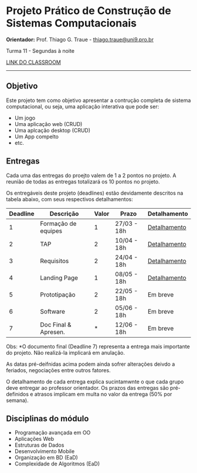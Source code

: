 # Projeto Prático de Construção de Sistemas Computacionais

**Orientador:** Prof. Thiago G. Traue - thiago.traue@uni9.pro.br

Turma 11 - Segundas à noite

[LINK DO CLASSROOM](https://classroom.google.com/c/NTkzODc0ODkzNDAy?cjc=orpmqxb)

***

## Objetivo

Este projeto tem como objetivo apresentar a contrução completa de sistema computacional, ou seja, uma aplicação interativa que pode ser:

- Um jogo
- Uma aplicação web (CRUD)
- Uma aplcação desktop (CRUD)
- Um App compelto
- etc.

## Entregas

Cada uma das entregas do proejto valem de 1 a 2 pontos no projeto. A reunião de todas as entregas totalizará os 10 pontos no projeto.

Os entregáveis deste projeto (deadlines) estão devidamente descritos na tabela abaixo, com seus respectivos detalhamentos:

| Deadline | Descrição           | Valor | Prazo       | Detalhamento |
|----------|---------------------|-------|-------------|--------------|
| 1        | Formação de equipes | 1     | 27/03 - 18h | [Detalhamento](https://docs.google.com/document/d/1RVBb8Yz8n6fgFCbADvU66IMxQQrls4_NM40XVk5GVH4) |
| 2        | TAP                 | 2     | 10/04 - 18h | [Detalhamento](https://docs.google.com/document/d/1IKGebm_Yt2GA-foI36DcZ6Euni085DixTnMqdYTMLSI) |
| 3        | Requisitos          | 2     | 24/04 - 18h | [Detalhamento](https://docs.google.com/document/d/16Wt85JzZYu8oY4_iWdyLn_tVn5lMLNFV-qPeKpxPEwM) |
| 4        | Landing Page        | 1     | 08/05 - 18h | [Detalhamento](https://docs.google.com/document/d/10gWRVyAYQeRElMdlbEzpI6L6dCILoRK06txKJsYjVJs) |
| 5        | Prototipação        | 2     | 22/05 - 18h | Em breve     |
| 6        | Software            | 2     | 05/06 - 18h | Em breve     |
| 7        | Doc Final & Apresen.| *     | 12/06 - 18h | Em breve     |

 Obs: *O documento final (Deadline 7) representa a entrega mais importante do projeto. Não realizá-la implicará em anulação.

 As datas pré-deifnidas acima podem ainda sofrer alterações deivdo a feriados, negociações entre outros fatores.

 O detalhamento de cada entrega explica sucintamwnte o que cada grupo deve entregar ao professor orientador. Os prazos das entregas são pré-definidos e atrasos implicam em multa no valor da entrega (50% por semana).

## Disciplinas do módulo

- Programação avançada em OO
- Aplicações Web
- Estruturas de Dados
- Desenvolvimento Mobile
- Organização em BD (EaD)
- Complexidade de Algoritmos (EaD)
